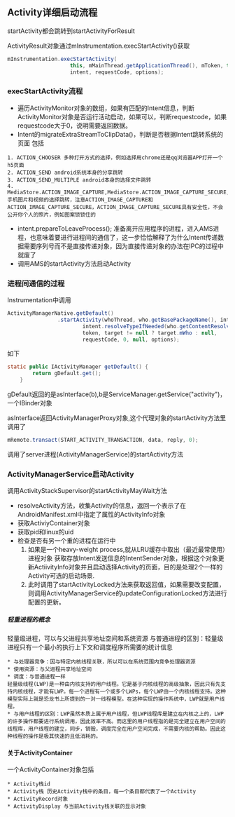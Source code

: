 ## Activity详细启动流程

startActivity都会跳转到startActivityForResult

ActivityResult对象通过mInstrumentation.execStartActivity()获取

```java
mInstrumentation.execStartActivity(
                    this, mMainThread.getApplicationThread(), mToken, this,
                    intent, requestCode, options);
```

### execStartActivity流程
* 遍历ActivityMonitor对象的数组，如果有匹配的Intent信息，判断ActivityMonitor对象是否运行活动启动，如果可以，判断requestcode，如果requestcode大于0，说明需要返回数据。
* Intent的migrateExtraStreamToClipData()，判断是否根据Intent跳转系统的页面
包括
```
1. ACTION_CHOOSER 多种打开方式的选择，例如选择用chrome还是qq浏览器APP打开一个h5页面
2. ACTION_SEND android系统本身的分享跳转
3. ACTION_SEND_MULTIPLE android本身的选择文件跳转
4. MediaStore.ACTION_IMAGE_CAPTURE,MediaStore.ACTION_IMAGE_CAPTURE_SECURE,MediaStore.ACTION_VIDEO_CAPTURE 手机图片和视频的选择跳转，注意ACTION_IMAGE_CAPTURE和ACTION_IMAGE_CAPTURE_SECURE，ACTION_IMAGE_CAPTURE_SECURE具有安全性，不会公开你个人的照片，例如图案锁锁住的
```
* intent.prepareToLeaveProcess(); 准备离开应用程序的进程，进入AMS进程，也意味着要进行进程间的通信了，这一步恰恰解释了为什么Intent传递数据需要序列号而不是直接传递对象，因为直接传递对象的办法在IPC的过程中就废了
* 调用AMS的startActivity方法启动Activity

### 进程间通信的过程
Instrumentation中调用
```java
ActivityManagerNative.getDefault()
                .startActivity(whoThread, who.getBasePackageName(), intent,
                        intent.resolveTypeIfNeeded(who.getContentResolver()),
                        token, target != null ? target.mWho : null,
                        requestCode, 0, null, options);
```
如下
```java
static public IActivityManager getDefault() {
        return gDefault.get();
    }
```
gDefault返回的是asInterface(b),b是ServiceManager.getService("activity")，一个IBinder对象

asInterface返回ActivityManagerProxy对象,这个代理对象的startActivity方法里调用了
```java
mRemote.transact(START_ACTIVITY_TRANSACTION, data, reply, 0);
```
调用了server进程(ActivityManagerService)的startActivity方法

### ActivityManagerService启动Activity
调用ActivityStackSupervisor的startActivityMayWait方法

* resolveActivity方法，收集Activity的信息，返回一个表示了在AndroidManifest.xml中指定了属性的ActivityInfo对象
* 获取ActiviyContainer对象
* 获取pid和linux的uid
* 检查是否有另一个重的进程在运行中
  1. 如果是一个heavy-weight process,就从LRU缓存中取出（最近最常使用）进程对象
    获取存放Intent发送信息的IntentSender对象，根据这个对象更新ActiivityInfo对象并且启动选择Activity的页面，目的是处理2个一样的Activity可选的启动场景.
  2. 此时调用了startActivityLocked方法来获取返回值，如果需要改变配置，则调用ActivityManagerService的updateConfigurationLocked方法进行配置的更新。


##### 轻重进程的概念
轻量级进程，可以与父进程共享地址空间和系统资源
与普通进程的区别：轻量级进程只有一个最小的执行上下文和调度程序所需要的统计信息
```
* 与处理器竞争：因与特定内核线程关联，所以可以在系统范围内竞争处理器资源
* 使用资源：与父进程共享地址空间
* 调度：与普通进程一样
轻量级线程(LWP)是一种由内核支持的用户线程。它是基于内核线程的高级抽象，因此只有先支持内核线程，才能有LWP。每一个进程有一个或多个LWPs，每个LWP由一个内核线程支持。这种模型实际上就是恐龙书上所提到的一对一线程模型。在这种实现的操作系统中，LWP就是用户线程。
* 与用户线程的区别：LWP虽然本质上属于用户线程，但LWP线程库是建立在内核之上的，LWP的许多操作都要进行系统调用，因此效率不高。而这里的用户线程指的是完全建立在用户空间的线程库，用户线程的建立，同步，销毁，调度完全在用户空间完成，不需要内核的帮助。因此这种线程的操作是极其快速的且低消耗的。
```

#### 关于ActivityContainer
一个ActivityContainer对象包括
```
* Activity栈id
* Activity栈 历史Activity栈中的条目，每一个条目都代表了一个Activity
* ActivityRecord对象
* ActivityDisplay 与当前Activity栈关联的显示对象
```

